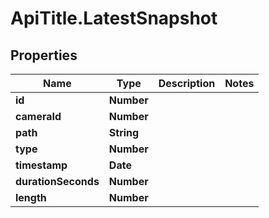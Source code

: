 # ApiTitle.LatestSnapshot

## Properties

Name | Type | Description | Notes
------------ | ------------- | ------------- | -------------
**id** | **Number** |  | 
**cameraId** | **Number** |  | 
**path** | **String** |  | 
**type** | **Number** |  | 
**timestamp** | **Date** |  | 
**durationSeconds** | **Number** |  | 
**length** | **Number** |  | 


